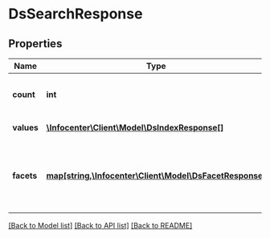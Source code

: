 # DsSearchResponse

## Properties
Name | Type | Description | Notes
------------ | ------------- | ------------- | -------------
**count** | **int** | Actual count of results in actual query but not count possible results | [optional] 
**values** | [**\Infocenter\Client\Model\DsIndexResponse[]**](DsIndexResponse.md) | Paged count of results by query | [optional] 
**facets** | [**map[string,\Infocenter\Client\Model\DsFacetResponse]**](DsFacetResponse.md) | Dictionary of facets by the query. Where the key is a string with name of facets from azure search, and the value is SearchFacetResponse | [optional] 

[[Back to Model list]](../../README.md#documentation-for-models) [[Back to API list]](../../README.md#documentation-for-api-endpoints) [[Back to README]](../../README.md)

